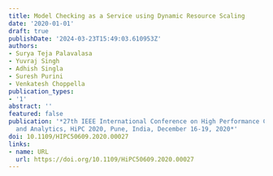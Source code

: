 ```yaml
---
title: Model Checking as a Service using Dynamic Resource Scaling
date: '2020-01-01'
draft: true
publishDate: '2024-03-23T15:49:03.610953Z'
authors:
- Surya Teja Palavalasa
- Yuvraj Singh
- Adhish Singla
- Suresh Purini
- Venkatesh Choppella
publication_types:
- '1'
abstract: ''
featured: false
publication: '*27th IEEE International Conference on High Performance Computing, Data,
  and Analytics, HiPC 2020, Pune, India, December 16-19, 2020*'
doi: 10.1109/HIPC50609.2020.00027
links:
- name: URL
  url: https://doi.org/10.1109/HiPC50609.2020.00027
---
```


